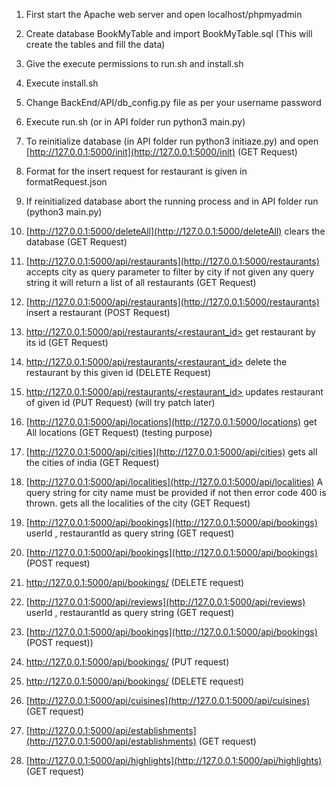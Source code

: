 1. First start the Apache web server and open localhost/phpmyadmin
2. Create database BookMyTable and import BookMyTable.sql (This will create the tables and fill the data)
3. Give the execute permissions to run.sh and install.sh
4. Execute install.sh
5. Change BackEnd/API/db_config.py file as per your username password
6. Execute run.sh (or in API folder run python3 main.py)
7. To reinitialize database (in API folder run python3 initiaze.py) and open [http://127.0.0.1:5000/init](http://127.0.0.1:5000/init) (GET Request)

8. Format for the insert request for restaurant is given in formatRequest.json

9. If reinitialized database abort the running process and in API folder run (python3 main.py)

10. [http://127.0.0.1:5000/deleteAll](http://127.0.0.1:5000/deleteAll) clears the database (GET Request)

11. [http://127.0.0.1:5000/api/restaurants](http://127.0.0.1:5000/restaurants) accepts city as query parameter to filter by city if not given any query string it will return a list of all restaurants (GET Request)

12. [http://127.0.0.1:5000/api/restaurants](http://127.0.0.1:5000/restaurants) insert a restaurant (POST Request)

13. [http://127.0.0.1:5000/api/restaurants/<restaurant_id>](http://127.0.0.1:5000/api/restaurants/<restaurant_id>) get restaurant by its id (GET Request)

14. [http://127.0.0.1:5000/api/restaurants/<restaurant_id>](http://127.0.0.1:5000/api/restaurants/<restaurant_id>) delete the restaurant by this given id (DELETE Request)

15. [http://127.0.0.1:5000/api/restaurants/<restaurant_id>](http://127.0.0.1:5000/api/restaurants/<restaurant_id>) updates restaurant of given id (PUT Request) (will try patch later)

16. [http://127.0.0.1:5000/api/locations](http://127.0.0.1:5000/locations) get All locations (GET Request) (testing purpose)

17. [http://127.0.0.1:5000/api/cities](http://127.0.0.1:5000/api/cities) gets all the cities of india (GET Request)

18. [http://127.0.0.1:5000/api/localities](http://127.0.0.1:5000/api/localities) A query string for city name must be provided if not then error code 400 is thrown. gets all the localities of the city (GET Request)

19. [http://127.0.0.1:5000/api/bookings](http://127.0.0.1:5000/api/bookings) userId , restaurantId as query string (GET request)

20. [http://127.0.0.1:5000/api/bookings](http://127.0.0.1:5000/api/bookings) (POST request)

21. [http://127.0.0.1:5000/api/bookings/<id>](http://127.0.0.1:5000/api/bookings/<id>) (DELETE request)

22. [http://127.0.0.1:5000/api/reviews](http://127.0.0.1:5000/api/reviews) userId , restaurantId as query string (GET request)

23. [http://127.0.0.1:5000/api/bookings](http://127.0.0.1:5000/api/bookings) (POST request))

24. [http://127.0.0.1:5000/api/bookings/<id>](http://127.0.0.1:5000/api/bookings/<id>) (PUT request)

25. [http://127.0.0.1:5000/api/bookings/<id>](http://127.0.0.1:5000/api/bookings/<id>) (DELETE request)

26. [http://127.0.0.1:5000/api/cuisines](http://127.0.0.1:5000/api/cuisines) (GET request)

27. [http://127.0.0.1:5000/api/establishments](http://127.0.0.1:5000/api/establishments) (GET request)

28. [http://127.0.0.1:5000/api/highlights](http://127.0.0.1:5000/api/highlights) (GET request)
